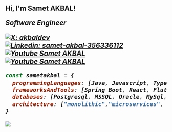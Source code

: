 <h2> Hi, I'm Samet AKBAL!  
<p><em>Software Engineer</br>
  
[![X: akbaldev](https://img.shields.io/twitter/follow/akbaldev?style=social)](https://x.com/akbaldev)
[![Linkedin: samet-akbal-356336112](https://img.shields.io/badge/samet-akbal-356336112?style=flat-square&logo=Linkedin&logoColor=white&link=https://www.linkedin.com/in/sametakbal/)](https://www.linkedin.com/in/sametakbal/)
[![Youtube Samet AKBAL](https://img.shields.io/youtube/channel/views/UC_m9nFLfzAMEZbFtaaYp1Aw?style=social)](https://www.youtube.com/user/aisV25)
[![Youtube Samet AKBAL](https://img.shields.io/youtube/channel/subscribers/UC_m9nFLfzAMEZbFtaaYp1Aw?style=social)](https://www.youtube.com/user/aisV25)

```javascript
const sametakbal = {
  programmingLanguages: [Java, Javascript, Typescript],
  frameworksAndTools: [Spring Boot, React, Flutter],
  databases: [Postgresql, MSSQL, Oracle, MySql, MongoDB, Firebase],
  architecture: ["monolithic","microservices", "event-driven", "design system pattern"]
}
```
  <p align="left"> <img src="https://komarev.com/ghpvc/?username=sametakbal&label=Profile%20views&color=0e75b6&style=flat" /> </p>

